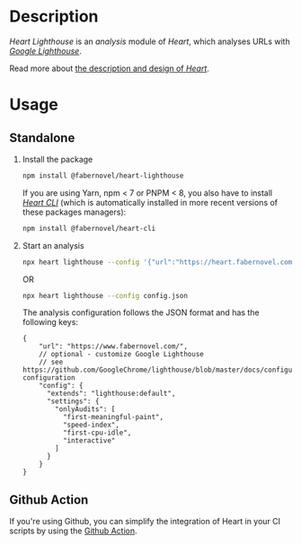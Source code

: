 # Description

_Heart Lighthouse_ is an _analysis_ module of _Heart_, which analyses URLs with _[Google Lighthouse](https://developers.google.com/web/tools/lighthouse/)_.

Read more about [the description and design of _Heart_](https://github.com/faberNovel/heart#readme).

# Usage

## Standalone

1. Install the package

    ```bash
    npm install @fabernovel/heart-lighthouse
    ```

    If you are using Yarn, npm < 7 or PNPM < 8, you also have to install _[Heart CLI](https://www.npmjs.com/package/@fabernovel/heart-cli)_ (which is automatically installed in more recent versions of these packages managers):

    ```bash
    npm install @fabernovel/heart-cli
    ```

2. Start an analysis

    ```bash
    npx heart lighthouse --config '{"url":"https://heart.fabernovel.com"}'
    ```

    OR 

    ```bash
    npx heart lighthouse --config config.json
    ```

    The analysis configuration follows the JSON format and has the following keys:

    ```jsonc
    {
        "url": "https://www.fabernovel.com/",
        // optional - customize Google Lighthouse
        // see https://github.com/GoogleChrome/lighthouse/blob/master/docs/configuration.md#lighthouse-configuration
        "config": {
          "extends": "lighthouse:default",
          "settings": {
            "onlyAudits": [
              "first-meaningful-paint",
              "speed-index",
              "first-cpu-idle",
              "interactive"
            ]
          }
        }
    }
    ```

## Github Action

If you're using Github, you can simplify the integration of Heart in your CI scripts by using the [Github Action](https://github.com/marketplace/actions/heart-webpages-evaluation).
